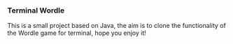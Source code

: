 ### Terminal Wordle
This is a small project based on Java, the aim is to clone the functionality of the Wordle game for terminal, hope you enjoy it!
